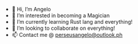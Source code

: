 - 👋 Hi, I’m Angelo
- 👀 I’m interested in becoming a Magician
- 🌱 I’m currently learning Rust lang and everything!
- 💞️ I’m looking to collaborate on everything!
- 📫 Contact me @ perseusangelo@outlook.ph

<!---
hurtsdiscreeT/hurtsdiscreeT is a ✨ special ✨ repository because its `README.md` (this file) appears on your GitHub profile.
You can click the Preview link to take a look at your changes.
--->

